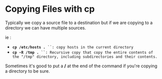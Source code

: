 # Copying Files with cp

Typically we copy a source file to a destination but if we are copying to a directory we can have multiple sources.

ie :&#x20;

* **`cp /etc/hosts .`**` ``: copy hosts in the current directory`
* **`cp -R /tmp .`**` ``: Recursive copy that copy the entire contents of the "/tmp" directory, including subdirectories and their contents.`

Sometimes it's good to put a **/** at the end of the command if you're copying a directory to be sure.

